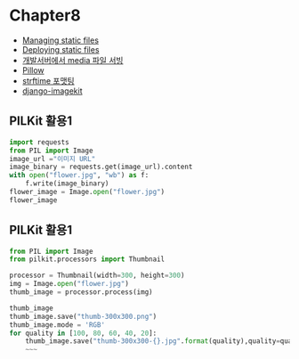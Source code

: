 # Chapter8

* [Managing static files](https://docs.djangoproject.com/en/2.1/howto/static-files/)
* [Deploying static files](https://docs.djangoproject.com/en/2.1/howto/static-files/deployment/)
* [개발서버에서 media 파일 서빙](https://github.com/django/django/blob/master/django/conf/urls/static.py)
* [Pillow](https://pillow.readthedocs.io/en/5.2.x/)
* [strftime 포맷팅](https://docs.python.org/3/library/time.html#time.strftime)
* [django-imagekit](https://github.com/matthewwithanm/django-imagekit/blob/develop/imagekit/generatorlibrary.py#L13)

PILKit 활용1
---
~~~python
import requests
from PIL import Image
image_url ="이미지 URL"
image_binary = requests.get(image_url).content
with open("flower.jpg", "wb") as f:
	f.write(image_binary)
flower_image = Image.open("flower.jpg")
flower_image
~~~
PILKit 활용1
---
~~~python
from PIL import Image
from pilkit.processors import Thumbnail

processor = Thumbnail(width=300, height=300)
img = Image.open("flower.jpg")
thumb_image = processor.process(img)

thumb_image
thumb_image.save("thumb-300x300.png")
thumb_image.mode = 'RGB'
for quality in [100, 80, 60, 40, 20]:
	thumb_image.save("thumb-300x300-{}.jpg".format(quality),quality=quality)
	~~~
